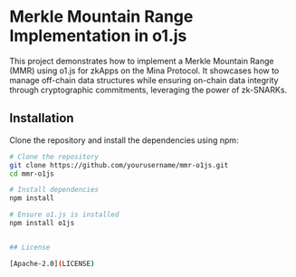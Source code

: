# Merkle Mountain Range Implementation in o1.js

This project demonstrates how to implement a Merkle Mountain Range (MMR) using o1.js for zkApps on the Mina Protocol. It showcases how to manage off-chain data structures while ensuring on-chain data integrity through cryptographic commitments, leveraging the power of zk-SNARKs.

## Installation

Clone the repository and install the dependencies using npm:

```bash
# Clone the repository
git clone https://github.com/yourusername/mmr-o1js.git
cd mmr-o1js

# Install dependencies
npm install

# Ensure o1.js is installed
npm install o1js


## License

[Apache-2.0](LICENSE)
